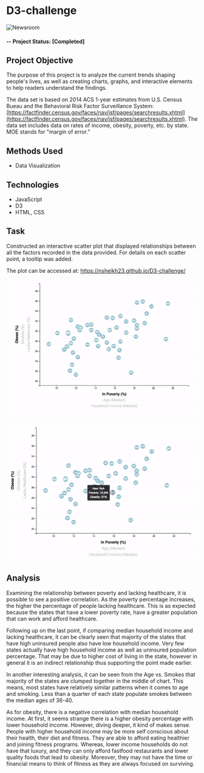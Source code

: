 # D3-challenge

![Newsroom](https://media.giphy.com/media/v2xIous7mnEYg/giphy.gif)

#### -- Project Status: [Completed]

## Project Objective
The purpose of this project is to analyze the current trends shaping people's lives, as well as creating charts, graphs, and interactive elements to help readers understand the findings.

The data set is based on 2014 ACS 1-year estimates from U.S. Census Bueau and the Behavioral Risk Factor Surveillance System: [https://factfinder.census.gov/faces/nav/jsf/pages/searchresults.xhtml](https://factfinder.census.gov/faces/nav/jsf/pages/searchresults.xhtml). The data set includes data on rates of income, obesity, poverty, etc. by state. MOE stands for "margin of error."

## Methods Used
* Data Visualization

## Technologies
* JavaScript
* D3
* HTML, CSS

## Task
Constructed an interactive scatter plot that displayed relationships between all the factors recorded in the data provided. For details on each scatter point, a tooltip was added. 

The plot can be accessed at: https://nsheikh23.github.io/D3-challenge/

![7-animated-scatter](Images/7-animated-scatter.gif)

![8-tooltip](Images/8-tooltip.gif)

## Analysis

Examining the relationship between poverty and lacking healthcare, it is possible to see a positive correlation. As the poverty percentage increases, the higher the percentage of people lacking healthcare. This is as expected because the states that have a lower poverty rate, have a greater population that can work and afford healthcare.

Following up on the last point, if comparing median household income and lacking healthcare, it can be clearly seen that majority of the states that have high uninsured people also have low household income. Very few states actually have high household income as well as uninsured population percentage. That may be due to higher cost of living in the state, however in general it is an indirect relationship thus supporting the point made earlier.

In another interesting analysis, it can be seen from the Age vs. Smokes that majority of the states are clumped together in the middle of chart. This means, most states have relatively similar patterns when it comes to age and smoking. Less than a quarter of each state populate smokes between the median ages of 36-40.

As for obesity, there is a negative correlation with median household income. At first, it seems strange there is a higher obesity percentage with lower household income. However, diving deeper, it kind of makes sense. People with higher household income may be more self conscious about their health, their diet and fitness. They are able to afford eating healthier and joining fitness programs. Whereas, lower income households do not have that luxury, and they can only afford fastfood restaurants and lower quality foods that lead to obesity. Moreover, they
may not have the time or financial means to think of fitness as they are always focused on surviving.
